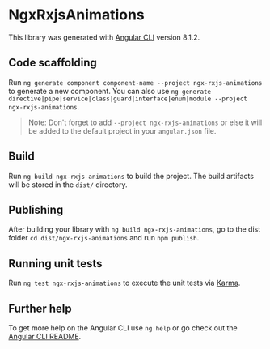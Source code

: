 # NgxRxjsAnimations

This library was generated with [Angular CLI](https://github.com/angular/angular-cli) version 8.1.2.

## Code scaffolding

Run `ng generate component component-name --project ngx-rxjs-animations` to generate a new component. You can also use `ng generate directive|pipe|service|class|guard|interface|enum|module --project ngx-rxjs-animations`.
> Note: Don't forget to add `--project ngx-rxjs-animations` or else it will be added to the default project in your `angular.json` file. 

## Build

Run `ng build ngx-rxjs-animations` to build the project. The build artifacts will be stored in the `dist/` directory.

## Publishing

After building your library with `ng build ngx-rxjs-animations`, go to the dist folder `cd dist/ngx-rxjs-animations` and run `npm publish`.

## Running unit tests

Run `ng test ngx-rxjs-animations` to execute the unit tests via [Karma](https://karma-runner.github.io).

## Further help

To get more help on the Angular CLI use `ng help` or go check out the [Angular CLI README](https://github.com/angular/angular-cli/blob/master/README.md).
